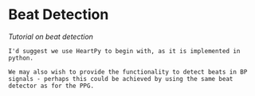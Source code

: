 # Beat Detection

_Tutorial on beat detection_

```{admonition} Suggestions
I'd suggest we use HeartPy to begin with, as it is implemented in python.

We may also wish to provide the functionality to detect beats in BP signals - perhaps this could be achieved by using the same beat detector as for the PPG.
```